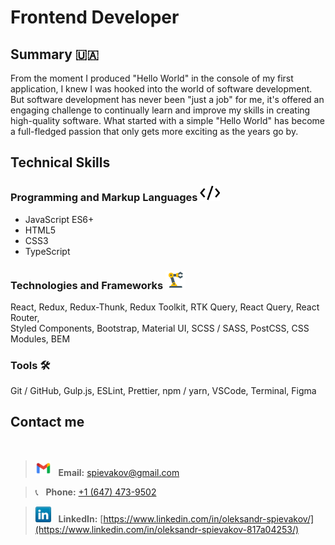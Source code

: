 # Frontend Developer

## Summary 🇺🇦

From the moment I produced "Hello World" in the console of my first application, I knew I was hooked into the world of software development. But software development has never been "just a job" for me, it's offered an engaging challenge to continually learn and improve my skills in creating high-quality software. What started with a simple "Hello World" has become a full-fledged passion that only gets more exciting as the years go by.

## Technical Skills

### Programming and Markup Languages <img src="assets/code.png" width="32">

- JavaScript ES6+
- HTML5
- CSS3
- TypeScript

### Technologies and Frameworks <img src="assets/tech.png" width="32">

React, Redux, Redux-Thunk, Redux Toolkit, RTK Query, React Query, React Router, <br />
Styled Components, Bootstrap, Material UI, SCSS / SASS, PostCSS, CSS Modules, BEM

### Tools 🛠️

Git / GitHub, Gulp.js, ESLint, Prettier, npm / yarn, VSCode, Terminal, Figma

## Contact me

<br/>

> <img src="assets/gmailnew.png" width="25">&nbsp;&nbsp; **Email:** spievakov@gmail.com

> 📞&nbsp;&nbsp; **Phone:** <a href="tel:+1647473-9502">+1 (647) 473-9502</a>

> <img src="assets/linkedin.png" width="25">&nbsp;&nbsp; **LinkedIn:** [https://www.linkedin.com/in/oleksandr-spievakov/](https://www.linkedin.com/in/oleksandr-spievakov-817a04253/)
